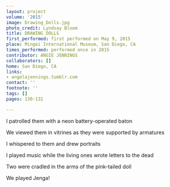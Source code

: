 ```yaml
---
layout: project
volume: '2015'
image: Drawing_Dolls.jpg
photo_credit: Lyndsay Bloom
title: DRAWING DOLLS
first_performed: first performed on May 9, 2015
place: Mingei International Museum, San Diego, CA
times_performed: performed once in 2015
contributor: ANGIE JENNINGS
collaborators: []
home: San Diego, CA
links:
- angelajennings.tumblr.com
contact: ''
footnote: ''
tags: []
pages: 130-131

---
```


I patrolled them with a neon battery-operated baton

We viewed them in vitrines as they were supported by armatures

I whispered to them and drew portraits

I played music while the living ones wrote letters to the dead

Two were cradled in the arms of the pink-tailed doll

We played Jenga!
